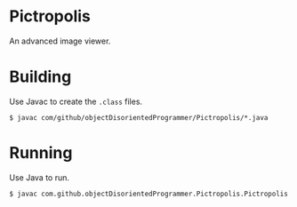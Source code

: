 # Pictropolis
An advanced image viewer.

# Building
Use Javac to create the `.class` files.

    $ javac com/github/objectDisorientedProgrammer/Pictropolis/*.java

# Running
Use Java to run.

    $ javac com.github.objectDisorientedProgrammer.Pictropolis.Pictropolis
